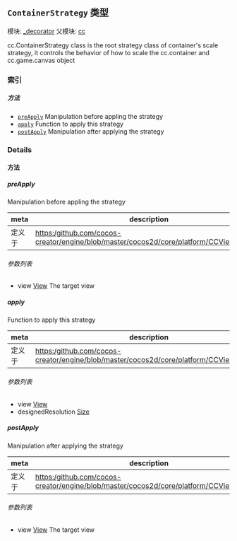 ## `ContainerStrategy` 类型



模块: [_decorator](../modules/_decorator.md)
父模块: [cc](../modules/cc.md)




<p>cc.ContainerStrategy class is the root strategy class of container's scale strategy,
it controls the behavior of how to scale the cc.container and cc.game.canvas object</p>

### 索引



##### 方法

  - [`preApply`](#preapply) Manipulation before appling the strategy
  - [`apply`](#apply) Function to apply this strategy
  - [`postApply`](#postapply) Manipulation after applying the strategy



### Details




<!-- Method Block -->
#### 方法


##### preApply

Manipulation before appling the strategy

| meta | description |
|------|-------------|
| 定义于 | [https:/github.com/cocos-creator/engine/blob/master/cocos2d/core/platform/CCView.js:1021](https:/github.com/cocos-creator/engine/blob/master/cocos2d/core/platform/CCView.js#L1021) |

###### 参数列表
- view <a href="../classes/View.html" class="crosslink">View</a> The target view


##### apply

Function to apply this strategy

| meta | description |
|------|-------------|
| 定义于 | [https:/github.com/cocos-creator/engine/blob/master/cocos2d/core/platform/CCView.js:1029](https:/github.com/cocos-creator/engine/blob/master/cocos2d/core/platform/CCView.js#L1029) |

###### 参数列表
- view <a href="../classes/View.html" class="crosslink">View</a> 
- designedResolution <a href="../classes/Size.html" class="crosslink">Size</a> 


##### postApply

Manipulation after applying the strategy

| meta | description |
|------|-------------|
| 定义于 | [https:/github.com/cocos-creator/engine/blob/master/cocos2d/core/platform/CCView.js:1038](https:/github.com/cocos-creator/engine/blob/master/cocos2d/core/platform/CCView.js#L1038) |

###### 参数列表
- view <a href="../classes/View.html" class="crosslink">View</a> The target view




